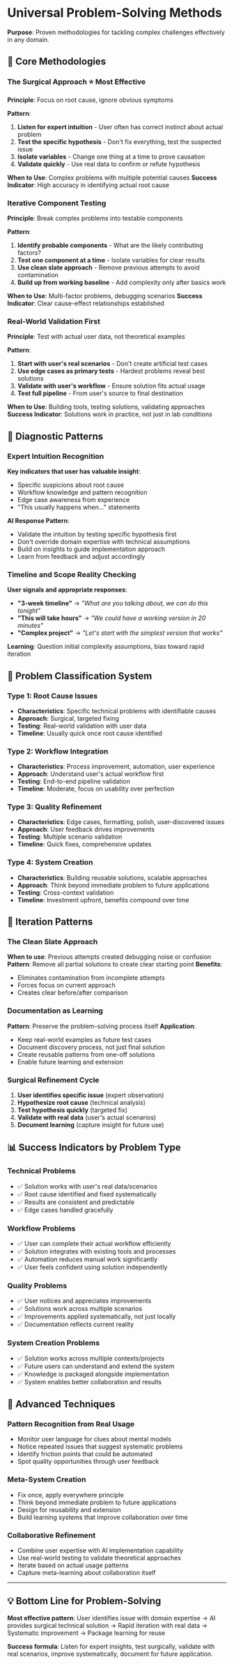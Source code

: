 # Universal Problem-Solving Methods

**Purpose**: Proven methodologies for tackling complex challenges effectively in any domain.

## 🎯 **Core Methodologies**

### **The Surgical Approach** ⭐ **Most Effective**
**Principle**: Focus on root cause, ignore obvious symptoms

**Pattern**:
1. **Listen for expert intuition** - User often has correct instinct about actual problem
2. **Test the specific hypothesis** - Don't fix everything, test the suspected issue
3. **Isolate variables** - Change one thing at a time to prove causation
4. **Validate quickly** - Use real data to confirm or refute hypothesis

**When to Use**: Complex problems with multiple potential causes
**Success Indicator**: High accuracy in identifying actual root cause

### **Iterative Component Testing**
**Principle**: Break complex problems into testable components

**Pattern**:
1. **Identify probable components** - What are the likely contributing factors?
2. **Test one component at a time** - Isolate variables for clear results
3. **Use clean slate approach** - Remove previous attempts to avoid contamination
4. **Build up from working baseline** - Add complexity only after basics work

**When to Use**: Multi-factor problems, debugging scenarios
**Success Indicator**: Clear cause-effect relationships established

### **Real-World Validation First**
**Principle**: Test with actual user data, not theoretical examples

**Pattern**:
1. **Start with user's real scenarios** - Don't create artificial test cases
2. **Use edge cases as primary tests** - Hardest problems reveal best solutions
3. **Validate with user's workflow** - Ensure solution fits actual usage
4. **Test full pipeline** - From user's source to final destination

**When to Use**: Building tools, testing solutions, validating approaches
**Success Indicator**: Solutions work in practice, not just in lab conditions

## 🔬 **Diagnostic Patterns**

### **Expert Intuition Recognition**
**Key indicators that user has valuable insight**:
- Specific suspicions about root cause
- Workflow knowledge and pattern recognition
- Edge case awareness from experience
- "This usually happens when..." statements

**AI Response Pattern**:
- Validate the intuition by testing specific hypothesis first
- Don't override domain expertise with technical assumptions
- Build on insights to guide implementation approach
- Learn from feedback and adjust accordingly

### **Timeline and Scope Reality Checking**
**User signals and appropriate responses**:
- **"3-week timeline"** → *"What are you talking about, we can do this tonight"*
- **"This will take hours"** → *"We could have a working version in 20 minutes"*
- **"Complex project"** → *"Let's start with the simplest version that works"*

**Learning**: Question initial complexity assumptions, bias toward rapid iteration

## 🎯 **Problem Classification System**

### **Type 1: Root Cause Issues**
- **Characteristics**: Specific technical problems with identifiable causes
- **Approach**: Surgical, targeted fixing
- **Testing**: Real-world validation with user data
- **Timeline**: Usually quick once root cause identified

### **Type 2: Workflow Integration**
- **Characteristics**: Process improvement, automation, user experience
- **Approach**: Understand user's actual workflow first
- **Testing**: End-to-end pipeline validation
- **Timeline**: Moderate, focus on usability over perfection

### **Type 3: Quality Refinement**  
- **Characteristics**: Edge cases, formatting, polish, user-discovered issues
- **Approach**: User feedback drives improvements
- **Testing**: Multiple scenario validation
- **Timeline**: Quick fixes, comprehensive updates

### **Type 4: System Creation**
- **Characteristics**: Building reusable solutions, scalable approaches
- **Approach**: Think beyond immediate problem to future applications
- **Testing**: Cross-context validation
- **Timeline**: Investment upfront, benefits compound over time

## 🔄 **Iteration Patterns**

### **The Clean Slate Approach**
**When to use**: Previous attempts created debugging noise or confusion
**Pattern**: Remove all partial solutions to create clear starting point
**Benefits**: 
- Eliminates contamination from incomplete attempts
- Forces focus on current approach
- Creates clear before/after comparison

### **Documentation as Learning**
**Pattern**: Preserve the problem-solving process itself
**Application**:
- Keep real-world examples as future test cases
- Document discovery process, not just final solution
- Create reusable patterns from one-off solutions
- Enable future learning and extension

### **Surgical Refinement Cycle**
1. **User identifies specific issue** (expert observation)
2. **Hypothesize root cause** (technical analysis)
3. **Test hypothesis quickly** (targeted fix)
4. **Validate with real data** (user's actual scenarios)
5. **Document learning** (capture insight for future use)

## 📊 **Success Indicators by Problem Type**

### **Technical Problems**
- ✅ Solution works with user's real data/scenarios
- ✅ Root cause identified and fixed systematically
- ✅ Results are consistent and predictable
- ✅ Edge cases handled gracefully

### **Workflow Problems**
- ✅ User can complete their actual workflow efficiently
- ✅ Solution integrates with existing tools and processes
- ✅ Automation reduces manual work significantly
- ✅ User feels confident using solution independently

### **Quality Problems**
- ✅ User notices and appreciates improvements
- ✅ Solutions work across multiple scenarios
- ✅ Improvements applied systematically, not just locally
- ✅ Documentation reflects current reality

### **System Creation Problems**
- ✅ Solution works across multiple contexts/projects
- ✅ Future users can understand and extend the system
- ✅ Knowledge is packaged alongside implementation
- ✅ System enables better collaboration and results

## 🚀 **Advanced Techniques**

### **Pattern Recognition from Real Usage**
- Monitor user language for clues about mental models
- Notice repeated issues that suggest systematic problems
- Identify friction points that could be automated
- Spot quality opportunities through user feedback

### **Meta-System Creation**
- Fix once, apply everywhere principle
- Think beyond immediate problem to future applications
- Design for reusability and extension
- Build learning systems that improve collaboration over time

### **Collaborative Refinement**
- Combine user expertise with AI implementation capability
- Use real-world testing to validate theoretical approaches
- Iterate based on actual usage patterns
- Capture meta-learning about collaboration itself

---

## 💡 **Bottom Line for Problem-Solving**

**Most effective pattern**: User identifies issue with domain expertise → AI provides surgical technical solution → Rapid iteration with real data → Systematic improvement → Package learning for reuse

**Success formula**: Listen for expert insights, test surgically, validate with real scenarios, improve systematically, document for future application. 